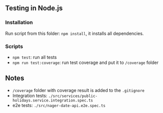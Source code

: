 ## Testing in Node.js

### Installation

Run script from this folder: `npm install`, it installs all dependencies.

### Scripts

- `npm test`: run all tests
- `npm run test:coverage`: run test coverage and put it to `/coverage` folder

## Notes

- `/coverage` folder with coverage result is added to the `.gitignore` 
- Integration tests: `./src/services/public-holidays.service.integration.spec.ts`
- e2e tests: `./src/nager-date-api.e2e.spec.ts`